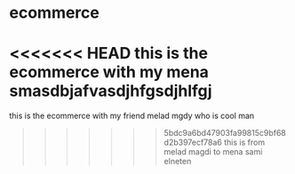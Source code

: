 # ecommerce
<<<<<<< HEAD
this is the ecommerce with my mena smasdbjafvasdjhfgsdjhlfgj
=======
this is the ecommerce with my friend melad mgdy who is cool man
>>>>>>> 5bdc9a6bd47903fa99815c9bf68d2b397ecf78a6
this is from melad magdi to mena sami elneten
